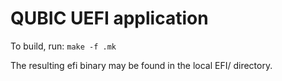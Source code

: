 # QUBIC UEFI application

To build, run:
`make -f .mk`

The resulting efi binary may be found in the local EFI/ directory.
